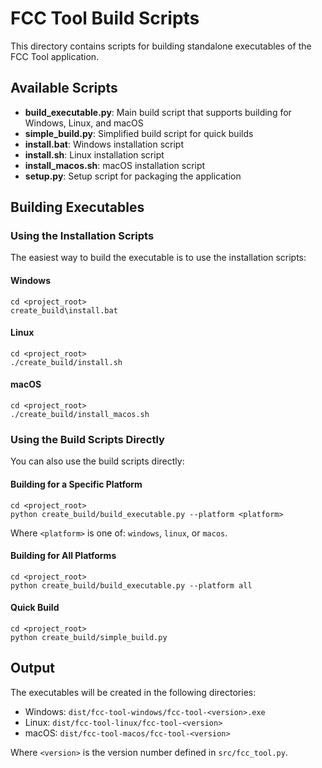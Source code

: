# FCC Tool Build Scripts

This directory contains scripts for building standalone executables of the FCC Tool application.

## Available Scripts

- **build_executable.py**: Main build script that supports building for Windows, Linux, and macOS
- **simple_build.py**: Simplified build script for quick builds
- **install.bat**: Windows installation script
- **install.sh**: Linux installation script
- **install_macos.sh**: macOS installation script
- **setup.py**: Setup script for packaging the application

## Building Executables

### Using the Installation Scripts

The easiest way to build the executable is to use the installation scripts:

#### Windows

```
cd <project_root>
create_build\install.bat
```

#### Linux

```
cd <project_root>
./create_build/install.sh
```

#### macOS

```
cd <project_root>
./create_build/install_macos.sh
```

### Using the Build Scripts Directly

You can also use the build scripts directly:

#### Building for a Specific Platform

```
cd <project_root>
python create_build/build_executable.py --platform <platform>
```

Where `<platform>` is one of: `windows`, `linux`, or `macos`.

#### Building for All Platforms

```
cd <project_root>
python create_build/build_executable.py --platform all
```

#### Quick Build

```
cd <project_root>
python create_build/simple_build.py
```

## Output

The executables will be created in the following directories:

- Windows: `dist/fcc-tool-windows/fcc-tool-<version>.exe`
- Linux: `dist/fcc-tool-linux/fcc-tool-<version>`
- macOS: `dist/fcc-tool-macos/fcc-tool-<version>`

Where `<version>` is the version number defined in `src/fcc_tool.py`. 